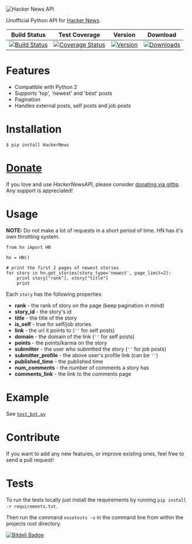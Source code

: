 ![Hacker News API](https://raw.github.com/karan/HackerNewsAPI/master/HN.jpg)

Unofficial Python API for [Hacker News](https://news.ycombinator.com/).


| Build Status | Test Coverage | Version | Download |
| ------------ | ------------- | ------- | -------- |
| [![Build Status](https://travis-ci.org/karan/HackerNewsAPI.png?branch=master)](https://travis-ci.org/karan/HackerNewsAPI) | [![Coverage Status](https://coveralls.io/repos/karan/HackerNewsAPI/badge.png)](https://coveralls.io/r/karan/HackerNewsAPI) | [![Version](https://pypip.in/v/HackerNews/badge.png)](https://crate.io/packages/HackerNews/) | [![Downloads](https://pypip.in/d/HackerNews/badge.png)](https://crate.io/packages/HackerNews/) |

Features
============

- Compatible with Python 2
- Supports 'top', 'newest' and 'best' posts
- Pagination
- Handles external posts, self posts and job posts

Installation
============

    $ pip install HackerNews


[Donate](https://www.gittip.com/Karan%20Goel/)
=============

If you love and use *HackerNewsAPI*, please consider [donating via gittip](https://www.gittip.com/Karan%20Goel/). Any support is appreciated!

Usage
==========

**NOTE:** Do not make a lot of requests in a short period of time. HN has it's own throttling system.


    from hn import HN

    hn = HN()
    
    # print the first 2 pages of newest stories
    for story in hn.get_stories(story_type='newest', page_limit=2):
        print story["rank"], story["title"]
        print

Each `story` has the following properties

- **rank** - the rank of story on the page (keep pagination in mind)
- **story_id** - the story's id
- **title** - the title of the story
- **is_self** - true for self/job stories
- **link** - the url it points to (`''` for self posts)
- **domain** - the domain of the link (`''` for self posts)
- **points** - the points/karma on the story
- **submitter** - the user who submitted the story (`''` for job posts)
- **submitter_profile** - the above user's profile link (can be `''`)
- **published_time** - the published time
- **num_comments** - the number of comments a story has
- **comments_link** - the link to the comments page

Example
========

See [`test_bot.py`](https://github.com/karan/HackerNewsAPI/blob/master/test_bot.py)

Contribute
========

If you want to add any new features, or improve existing ones, feel free to send a pull request!

Tests
=====

To run the tests locally just install the requirements by running `pip install -r requirements.txt`.

Then run the command `nosetests -v` in the command line from within the projects root directory.

[![Bitdeli Badge](https://d2weczhvl823v0.cloudfront.net/karan/hackernewsapi/trend.png)](https://bitdeli.com/free "Bitdeli Badge")